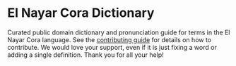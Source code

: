 
# El Nayar Cora Dictionary

Curated public domain dictionary and pronunciation guide for terms in the El Nayar Cora language. See the [contributing guide](https://github.com/drumworkteam/term/blob/make/.github/contributing.md) for details on how to contribute. We would love your support, even if it is just fixing a word or adding a single definition. Thank you for all your help!